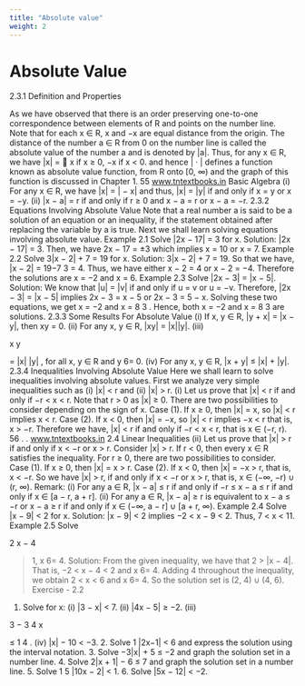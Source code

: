 ```yaml
---
title: "Absolute value"
weight: 2
---
```


# Absolute Value

2.3.1 Definition and Properties

As we have observed that there is an order preserving one-to-one correspondence between elements
of R and points on the number line. Note that for each x ∈ R, x and −x are equal distance from the
origin. The distance of the number a ∈ R from 0 on the number line is called the absolute value of
the number a and is denoted by |a|. Thus, for any x ∈ R, we have
|x| =

x if x ≥ 0,
−x if x < 0.
and hence | · | defines a function known as absolute value function, from R onto [0, ∞) and the graph
of this function is discussed in Chapter 1.
55
www.tntextbooks.in
Basic Algebra
(i) For any x ∈ R, we have |x| = | − x| and thus, |x| = |y| if and only if x = y or
x = −y.
(ii) |x − a| = r if and only if r ≥ 0 and x − a = r or x − a = −r.
2.3.2 Equations Involving Absolute Value
Note that a real number a is said to be a solution of an equation or an inequality, if the statement
obtained after replacing the variable by a is true.
Next we shall learn solving equations involving absolute value.
Example 2.1 Solve |2x − 17| = 3 for x.
Solution:
|2x − 17| = 3. Then, we have 2x − 17 = ±3 which implies x = 10 or x = 7.
Example 2.2 Solve 3|x − 2| + 7 = 19 for x.
Solution:
3|x − 2| + 7 = 19. So that we have, |x − 2| =
19−7
3 = 4.
Thus, we have either x − 2 = 4 or x − 2 = −4.
Therefore the solutions are x = −2 and x = 6.
Example 2.3 Solve |2x − 3| = |x − 5|.
Solution:
We know that |u| = |v| if and only if u = v or u = −v.
Therefore, |2x − 3| = |x − 5| implies 2x − 3 = x − 5 or 2x − 3 = 5 − x.
Solving these two equations, we get x = −2 and x =
8
3
.
Hence, both x = −2 and x =
8
3
are solutions.
2.3.3 Some Results For Absolute Value
(i) If x, y ∈ R, |y + x| = |x − y|, then xy = 0.
(ii) For any x, y ∈ R, |xy| = |x||y|.
(iii)

x
y

=
|x|
|y|
, for all x, y ∈ R and y 6= 0.
(iv) For any x, y ∈ R, |x + y| ≤ |x| + |y|.
2.3.4 Inequalities Involving Absolute Value
Here we shall learn to solve inequalities involving absolute values. First we analyze very simple
inequalities such as (i) |x| < r and (ii) |x| > r.
(i) Let us prove that |x| < r if and only if −r < x < r. Note that r > 0 as |x| ≥ 0.
There are two possibilities to consider depending on the sign of x.
Case (1). If x ≥ 0, then |x| = x, so |x| < r implies x < r.
Case (2). If x < 0, then |x| = −x, so |x| < r implies −x < r that is, x > −r.
Therefore we have, |x| < r if and only if −r < x < r, that is x ∈ (−r, r).
56
.
.
www.tntextbooks.in
2.4 Linear Inequalities
(ii) Let us prove that |x| > r if and only if x < −r or x > r.
Consider |x| > r. If r < 0, then every x ∈ R satisfies the inequality.
For r ≥ 0, there are two possibilities to consider.
Case (1). If x ≥ 0, then |x| = x > r.
Case (2). If x < 0, then |x| = −x > r, that is, x < −r.
So we have |x| > r, if and only if x < −r or x > r, that is, x ∈ (−∞, −r) ∪ (r, ∞).
Remark:
(i) For any a ∈ R, |x − a| ≤ r if and only if −r ≤ x − a ≤ r if and only if x ∈ [a − r, a + r].
(ii) For any a ∈ R, |x − a| ≥ r is equivalent to x − a ≤ −r or x − a ≥ r if and only if
x ∈ (−∞, a − r] ∪ [a + r, ∞).
Example 2.4 Solve |x − 9| < 2 for x.
Solution:
|x − 9| < 2 implies −2 < x − 9 < 2. Thus, 7 < x < 11.
Example 2.5 Solve

2
x − 4

> 1, x 6= 4.
> Solution:
> From the given inequality, we have that 2 > |x − 4|.
> That is, −2 < x − 4 < 2 and x 6= 4.
> Adding 4 throughout the inequality, we obtain 2 < x < 6 and x 6= 4.
> So the solution set is (2, 4) ∪ (4, 6).
> Exercise - 2.2

1. Solve for x:
   (i) |3 − x| < 7. (ii) |4x − 5| ≥ −2. (iii)

3 −
3
4
x

≤
1
4
.
(iv) |x| − 10 < −3. 2. Solve 1
|2x−1| < 6 and express the solution using the interval notation. 3. Solve −3|x| + 5 ≤ −2 and graph the solution set in a number line. 4. Solve 2|x + 1| − 6 ≤ 7 and graph the solution set in a number line. 5. Solve 1
5
|10x − 2| < 1. 6. Solve |5x − 12| < −2.
